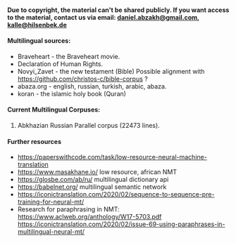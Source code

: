 #### Due to copyright, the material can't be shared publicly. If you want access to the material, contact us via email: daniel.abzakh@gmail.com, 	kalle@hilsenbek.de

#### Multilingual sources:
-	Braveheart - the Braveheart movie.
-	Declaration of Human Rights. 
-	Novyi_Zavet - the new testament (Bible) Possible alignment with https://github.com/christos-c/bible-corpus ?
-	abaza.org  - english, russian, turkish, arabic, abaza.
-	koran - the islamic holy book (Quran)

#### Current Multilingual Corpuses:
1. Abkhazian Russian Parallel corpus (22473 lines).

#### Further resources
- https://paperswithcode.com/task/low-resource-neural-machine-translation
- https://www.masakhane.io/ low resource, african NMT
- https://glosbe.com/ab/ru/ multilingual dictionary api
- https://babelnet.org/ multilingual semantic network
- https://iconictranslation.com/2020/02/sequence-to-sequence-pre-training-for-neural-mt/
- Research for paraphrasing in NMT:
  https://www.aclweb.org/anthology/W17-5703.pdf
  https://iconictranslation.com/2020/02/issue-69-using-paraphrases-in-multilingual-neural-mt/

